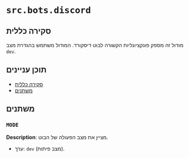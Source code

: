 # `src.bots.discord`

## סקירה כללית

מודול זה מספק פונקציונליות הקשורה לבוט דיסקורד. המודול משתמש בהגדרת מצב `dev`.

## תוכן עניינים

- [סקירה כללית](#סקירה-כללית)
- [משתנים](#משתנים)

## משתנים

### `MODE`

**Description**: מציין את מצב הפעולה של הבוט.
- ערך: `dev` (מצב פיתוח).

```